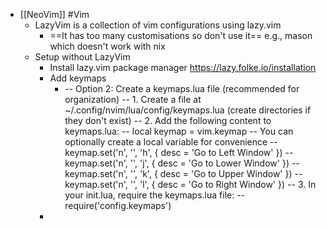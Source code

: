 - [[NeoVim]] #Vim
	- LazyVim is a collection of vim configurations using lazy.vim
		- ==It has too many customisations so don't use it== e.g., mason which doesn't work with nix
	- Setup without LazyVim
		- Install lazy.vim package manager https://lazy.folke.io/installation
		- Add keymaps
			- -- Option 2: Create a keymaps.lua file (recommended for organization)
			  -- 1. Create a file at ~/.config/nvim/lua/config/keymaps.lua (create directories if they don't exist)
			  -- 2. Add the following content to keymaps.lua:
			  -- local keymap = vim.keymap -- You can optionally create a local variable for convenience
			  -- keymap.set('n', '<C-h>', '<C-w>h', { desc = 'Go to Left Window' })
			  -- keymap.set('n', '<C-j>', '<C-w>j', { desc = 'Go to Lower Window' })
			  -- keymap.set('n', '<C-k>', '<C-w>k', { desc = 'Go to Upper Window' })
			  -- keymap.set('n', '<C-l>', '<C-w>l', { desc = 'Go to Right Window' })
			  -- 3. In your init.lua, require the keymaps.lua file:
			  -- require('config.keymaps')
		-